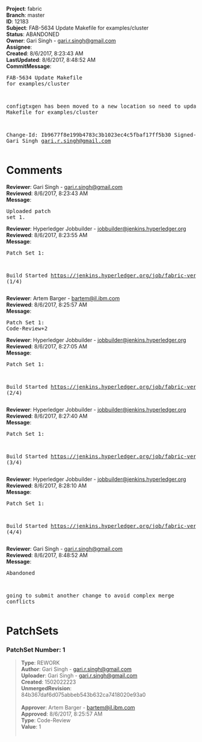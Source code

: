 <strong>Project</strong>: fabric<br><strong>Branch</strong>: master<br><strong>ID</strong>: 12183<br><strong>Subject</strong>: FAB-5634 Update Makefile for examples/cluster<br><strong>Status</strong>: ABANDONED<br><strong>Owner</strong>: Gari Singh - gari.r.singh@gmail.com<br><strong>Assignee</strong>:<br><strong>Created</strong>: 8/6/2017, 8:23:43 AM<br><strong>LastUpdated</strong>: 8/6/2017, 8:48:52 AM<br><strong>CommitMessage</strong>:<br><pre>FAB-5634 Update Makefile for examples/cluster

configtxgen has been moved to a new location so
need to update the Makefile for examples/cluster

Change-Id: Ib9677f8e199b4783c3b1023ec4c5fbaf17ff5b30
Signed-off-by: Gari Singh <gari.r.singh@gmail.com>
</pre><h1>Comments</h1><strong>Reviewer</strong>: Gari Singh - gari.r.singh@gmail.com<br><strong>Reviewed</strong>: 8/6/2017, 8:23:43 AM<br><strong>Message</strong>: <pre>Uploaded patch set 1.</pre><strong>Reviewer</strong>: Hyperledger Jobbuilder - jobbuilder@jenkins.hyperledger.org<br><strong>Reviewed</strong>: 8/6/2017, 8:23:55 AM<br><strong>Message</strong>: <pre>Patch Set 1:

Build Started https://jenkins.hyperledger.org/job/fabric-verify-z/10659/ (1/4)</pre><strong>Reviewer</strong>: Artem Barger - bartem@il.ibm.com<br><strong>Reviewed</strong>: 8/6/2017, 8:25:57 AM<br><strong>Message</strong>: <pre>Patch Set 1: Code-Review+2</pre><strong>Reviewer</strong>: Hyperledger Jobbuilder - jobbuilder@jenkins.hyperledger.org<br><strong>Reviewed</strong>: 8/6/2017, 8:27:05 AM<br><strong>Message</strong>: <pre>Patch Set 1:

Build Started https://jenkins.hyperledger.org/job/fabric-verify-behave-x86_64/9046/ (2/4)</pre><strong>Reviewer</strong>: Hyperledger Jobbuilder - jobbuilder@jenkins.hyperledger.org<br><strong>Reviewed</strong>: 8/6/2017, 8:27:40 AM<br><strong>Message</strong>: <pre>Patch Set 1:

Build Started https://jenkins.hyperledger.org/job/fabric-verify-end-2-end-x86_64/6558/ (3/4)</pre><strong>Reviewer</strong>: Hyperledger Jobbuilder - jobbuilder@jenkins.hyperledger.org<br><strong>Reviewed</strong>: 8/6/2017, 8:28:10 AM<br><strong>Message</strong>: <pre>Patch Set 1:

Build Started https://jenkins.hyperledger.org/job/fabric-verify-x86_64/15017/ (4/4)</pre><strong>Reviewer</strong>: Gari Singh - gari.r.singh@gmail.com<br><strong>Reviewed</strong>: 8/6/2017, 8:48:52 AM<br><strong>Message</strong>: <pre>Abandoned

going to submit another change to avoid complex merge conflicts</pre><h1>PatchSets</h1><h3>PatchSet Number: 1</h3><blockquote><strong>Type</strong>: REWORK<br><strong>Author</strong>: Gari Singh - gari.r.singh@gmail.com<br><strong>Uploader</strong>: Gari Singh - gari.r.singh@gmail.com<br><strong>Created</strong>: 1502022223<br><strong>UnmergedRevision</strong>: 84b367daf6d075abbeb543b632ca7418020e93a0<br><br><strong>Approver</strong>: Artem Barger - bartem@il.ibm.com<br><strong>Approved</strong>: 8/6/2017, 8:25:57 AM<br><strong>Type</strong>: Code-Review<br><strong>Value</strong>: 1<br><br></blockquote>